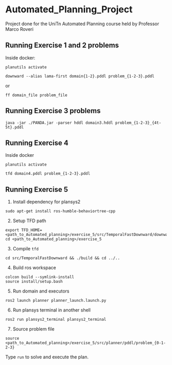 # Automated_Planning_Project
Project done for the UniTn Automated Planning course held by Professor Marco Roveri

## Running Exercise 1 and 2 problems
Inside docker:
```
planutils activate
```
```
downward --alias lama-first domain{1-2}.pddl problem_{1-2-3}.pddl
```
or
```
ff domain_file problem_file
```

## Running Exercise 3 problems
```
java -jar ./PANDA.jar -parser hddl domain3.hddl problem_{1-2-3}_{4t-5t}.pddl
```

## Running Exercise 4
Inside docker
```
planutils activate
```
```
tfd domain4.pddl problem_{1-2-3}.pddl
```
## Running Exercise 5
1. Install dependency for plansys2
```
sudo apt-get install ros-humble-behaviortree-cpp
```
2. Setup TFD path
```
export TFD_HOME=<path_to_Automated_planning>/exercise_5/src/TemporalFastDownward/downward
cd <path_to_Automated_planning>/exercise_5
```
3. Compile `tfd`
```
cd src/TemporalFastDownward && ./build && cd ../..
```
4. Build ros workspace
```
colcon build --symlink-install
source install/setup.bash
```
5. Run domain and executors
```
ros2 launch planner planner_launch.launch.py
```
6. Run plansys terminal in another shell
```
ros2 run plansys2_terminal plansys2_terminal
```
7. Source problem file
```
source <path_to_Automated_planning>/exercise_5/src/planner/pddl/problem_{0-1-2-3}
```
Type `run` to solve and execute the plan.
